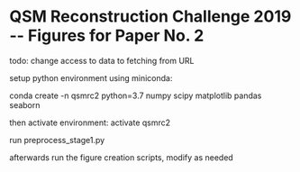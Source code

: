 # QSM Reconstruction Challenge 2019 -- Figures for Paper No. 2

todo: change access to data to fetching from URL

setup python environment using miniconda:

conda create -n qsmrc2 python=3.7 numpy scipy matplotlib pandas seaborn

then activate environment: activate qsmrc2

run preprocess_stage1.py

afterwards run the figure creation scripts, modify as needed